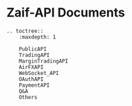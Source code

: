 # Zaif-API Documents

```eval_rst
.. toctree::
    :maxdepth: 1

    PublicAPI
    TradingAPI
    MarginTradingAPI
    AirFXAPI
    WebSocket_API
    OAuthAPI
    PaymentAPI
    Q&A
    Others
```